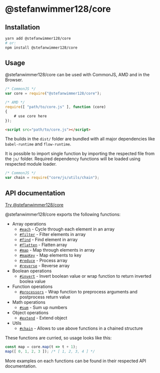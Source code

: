 # @stefanwimmer128/core

## Installation

``` bash
yarn add @stefanwimmer128/core
# or:
npm install @stefanwimmer128/core
```

## Usage

@stefanwimmer128/core can be used with CommonJS, AMD and in the Browser.

``` javascript
/* CommonJS */
var core = require("@stefanwimmer128/core");
```

``` javascript
/* AMD */
require([ "path/to/core.js" ], function (core)
{
    # use core here
});
```

``` html
<script src="path/to/core.js"></script>
```

The builds in the `dist/` folder are bundled with all major dependencies like `babel-runtime` and `flow-runtime`.

It is possible to import single function by importing the respected file from the `js/` folder. Required dependency functions will be loaded using respected module loader.

``` javascript
/* CommonJS */
var chain = require("core/js/utils/chain");
```

## API documentation

[Try @stefanwimmer128/core](https://npm.runkit.com/@stefanwimmer128/core)

@stefanwimmer128/core exports the following functions:

- Array operations
  - [`#each`](docs/array/each.md) - Cycle through each element in an array
  - [`#filter`](docs/array/filter.md) - Filter elements in array
  - [`#find`](docs/array/find.md) - Find element in array
  - [`#flatten`](docs/array/flatten.md) - Flatten array
  - [`#map`](docs/array/map.md) - Map through elements in array
  - [`#mapKey`](docs/array/mapKey.md) - Map elements to key
  - [`#reduce`](docs/array/reduce.md) - Process array
  - [`#reverse`](docs/array/reverse.md) - Reverse array
- Boolean operations
  - [`#invert`](docs/boolean/invert.md) - Invert boolean value or wrap function to return inverted boolea value
- Function operations
  - [`#processors`](docs/function/processors.md) - Wrap function to preprocess arguments and postprocess return value
- Math operations
  - [`#sum`](docs/math/sum.md) - Sum up numbers
- Object operations
  - [`#extend`](docs/object/extend.md) - Extend object
- Utils
  - [`#chain`](docs/utils/chain.md) - Allows to use above functions in a chained structure

These functions are curried, so usage looks like this:

``` javascript
const map = core.map(t => t + 1);
map([ 0, 1, 2, 3 ]); /* [ 1, 2, 3, 4 ] */
```

More examples on each functions can be found in their respected API documentation.
